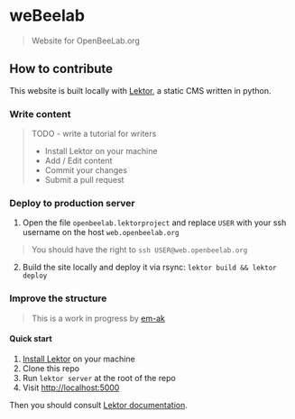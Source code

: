# weBeelab

> Website for OpenBeeLab.org

## How to contribute

This website is built locally with [Lektor](https://www.getlektor.com/),
a static CMS written in python.

### Write content

> TODO - write a tutorial for writers
> * Install Lektor on your machine
> * Add / Edit content
> * Commit your changes
> * Submit a pull request

### Deploy to production server

1. Open the file `openbeelab.lektorproject` and replace `USER` with your ssh username on the host
   `web.openbeelab.org`
  > You should have the right to `ssh USER@web.openbeelab.org`
2. Build the site locally and deploy it via rsync: `lektor build && lektor deploy`

### Improve the structure

> This is a work in progress by [em-ak](https://github.com/Em-AK)

#### Quick start

1. [Install Lektor](https://www.getlektor.com/downloads/) on your machine
2. Clone this repo
3. Run `lektor server` at the root of the repo
4. Visit <http://localhost:5000>

Then you should consult [Lektor documentation](https://www.getlektor.com/docs/).
